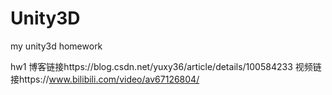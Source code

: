 # Unity3D
my unity3d homework

hw1
博客链接https://blog.csdn.net/yuxy36/article/details/100584233
视频链接https://www.bilibili.com/video/av67126804/

